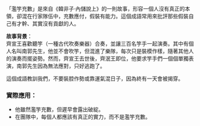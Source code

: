 「濫竽充數」是來自《韓非子·內儲說上》的一則故事，形容一個人沒有真正的本領，卻混在行家隊伍中，充數應付，假裝有能力。這個成語常用來批評那些假裝自己有才幹、其實沒有貢獻的人。

**故事背景**：  
齊宣王喜歡聽竽（一種古代吹奏樂器）合奏，並讓三百名竽手一起演奏。其中有個人名叫南郭先生，他並不會吹竽，但混進了樂隊，每次只是裝模作樣，隨著其他人的演奏而擺姿勢。然而，齊宣王去世後，齊泯王即位，他要求竽手們一個個單獨表演，南郭先生因為無法應對，只好逃跑了。

這個成語教訓我們，不要裝腔作勢或靠運氣混日子，因為終有一天會被揭穿。

### 實際應用：
- 他雖然濫竽充數，但遲早會露出破綻。
- 在團隊中，每個人都應該有真正的實力，而不是濫竽充數。
